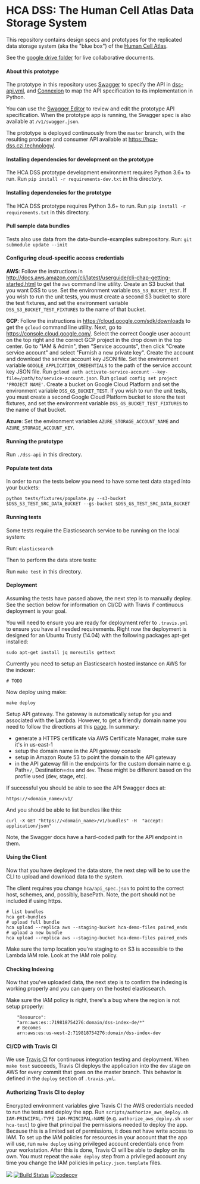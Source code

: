 # HCA DSS: The Human Cell Atlas Data Storage System

This repository contains design specs and prototypes for the
replicated data storage system (aka the "blue box") of
the [Human Cell Atlas](https://www.humancellatlas.org/).

See the [google drive folder](https://drive.google.com/open?id=0B-_4IWxXwazQbWE5YmtqUWx3RVE) for live collaborative documents.

#### About this prototype
The prototype in this repository uses [Swagger](http://swagger.io/) to specify the API in [dss-api.yml](dss-api.yml), and
[Connexion](https://github.com/zalando/connexion) to map the API specification to its implementation in Python.

You can use the
[Swagger Editor](http://editor.swagger.io/#/?import=https://raw.githubusercontent.com/HumanCellAtlas/data-store/master/dss-api.yml)
to review and edit the prototype API specification. When the prototype app is running, the Swagger spec is also available at
`/v1/swagger.json`.

The prototype is deployed continuously from the `master` branch, with the resulting producer and consumer API available at
https://hca-dss.czi.technology/.

#### Installing dependencies for development on the prototype
The HCA DSS prototype development environment requires Python 3.6+ to run. Run `pip install -r requirements-dev.txt` in this directory.

#### Installing dependencies for the prototype
The HCA DSS prototype requires Python 3.6+ to run. Run `pip install -r requirements.txt` in this directory.

#### Pull sample data bundles

Tests also use data from the data-bundle-examples subrepository.
Run: `git submodule update --init`

#### Configuring cloud-specific access credentials

**AWS**: Follow the instructions in
http://docs.aws.amazon.com/cli/latest/userguide/cli-chap-getting-started.html to get the `aws` command line
utility. Create an S3 bucket that you want DSS to use. Set the environment variable `DSS_S3_BUCKET_TEST`. If you wish to
run the unit tests, you must create a second S3 bucket to store the test fixtures, and set the environment variable
`DSS_S3_BUCKET_TEST_FIXTURES` to the name of that bucket.

**GCP**: Follow the instructions in https://cloud.google.com/sdk/downloads to get the `gcloud` command line utility.
Next, go to https://console.cloud.google.com/. Select the correct Google user account on the top right and the correct
GCP project in the drop down in the top center. Go to "IAM & Admin", then "Service accounts", then click "Create service
account" and select "Furnish a new private key". Create the account and download the service account key JSON file. Set
the environment variable `GOOGLE_APPLICATION_CREDENTIALS` to the path of the service account key JSON file. Run `gcloud
auth activate-service-account --key-file=/path/to/service-account.json`. Run `gcloud config set project 'PROJECT
NAME'`. Create a bucket on Google Cloud Platform and set the environment variable `DSS_GS_BUCKET_TEST`.  If you wish to
run the unit tests, you must create a second Google Cloud Platform bucket to store the test fixtures, and set the
environment variable `DSS_GS_BUCKET_TEST_FIXTURES` to the name of that bucket.

**Azure**: Set the environment variables `AZURE_STORAGE_ACCOUNT_NAME` and `AZURE_STORAGE_ACCOUNT_KEY`.

#### Running the prototype
Run `./dss-api` in this directory.

#### Populate test data

In order to run the tests below you need to have some test data staged into your buckets:

    python tests/fixtures/populate.py --s3-bucket $DSS_S3_TEST_SRC_DATA_BUCKET --gs-bucket $DSS_GS_TEST_SRC_DATA_BUCKET

#### Running tests

Some tests require the Elasticsearch service to be running on the local system:

Run: `elasticsearch`

Then to perform the data store tests:

Run `make test` in this directory.

#### Deployment

Assuming the tests have passed above, the next step is to manually deploy.  See the section below for information on CI/CD with Travis if continuous deployment is your goal.

You will need to ensure you are ready for deployment refer to `.travis.yml` to ensure you have all needed requirements.  Right now the deployment is designed for an Ubuntu Trusty (14.04) with the following packages apt-get installed:

    sudo apt-get install jq moreutils gettext

Currently you need to setup an Elasticsearch hosted instance on AWS for the indexer:

    # TODO

Now deploy using make:

    make deploy

Setup API gateway.  The gateway is automatically setup for you and associated with the Lambda.  However, to get a friendly domain name you need to follow the directions at this [page](http://docs.aws.amazon.com/apigateway/latest/developerguide/how-to-custom-domains.html). In summary:

* generate a HTTPS certificate via AWS Certificate Manager, make sure it's in us-east-1
* setup the domain name in the API gateway console
* setup in Amazon Route 53 to point the domain to the API gateway
* in the API gateway fill in the endpoints for the custom domain name e.g. Path=`/`, Destination=`dss` and `dev`.  These might be different based on the profile used (dev, stage, etc).

If successful you should be able to see the API Swagger docs at:

    https://<domain_name>/v1/

And you should be able to list bundles like this:

    curl -X GET "https://<domain_name>/v1/bundles" -H  "accept: application/json"

Note, the Swagger docs have a hard-coded path for the API endpoint in them.

#### Using the Client

Now that you have deployed the data store, the next step will be to use the CLI to upload and download data to the system.

The client requires you change `hca/api_spec.json` to point to the correct host, schemes, and, possibly, basePath. Note, the port should not be included if using https.

    # list bundles
    hca get-bundles
    # upload full bundle
    hca upload --replica aws --staging-bucket hca-demo-files paired_ends
    # upload a new bundle
    hca upload --replica aws --staging-bucket hca-demo-files paired_ends


Make sure the temp location you're staging to on S3 is accessible to the Lambda IAM role.  Look at the IAM role policy.

#### Checking Indexing

Now that you've uploaded data, the next step is to confirm the indexing is working properly and you can query on the hosted elasticsearch.

Make sure the IAM policy is right, there's a bug where the region is not setup properly:

```
    "Resource":
    "arn:aws:es::719818754276:domain/dss-index-de/*"
    # Becomes
    arn:aws:es:us-west-2:719818754276:domain/dss-index-dev
```

#### CI/CD with Travis CI
We use [Travis CI](https://travis-ci.org/HumanCellAtlas/data-store) for continuous integration testing and
deployment. When `make test` succeeds, Travis CI deploys the application into the `dev` stage on AWS for every commit
that goes on the master branch. This behavior is defined in the `deploy` section of `.travis.yml`.

#### Authorizing Travis CI to deploy
Encrypted environment variables give Travis CI the AWS credentials needed to run the tests and deploy the app. Run
`scripts/authorize_aws_deploy.sh IAM-PRINCIPAL-TYPE IAM-PRINCIPAL-NAME` (e.g. `authorize_aws_deploy.sh user hca-test`)
to give that principal the permissions needed to deploy the app. Because this is a limited set of permissions, it does
not have write access to IAM. To set up the IAM policies for resources in your account that the app will use, run `make
deploy` using privileged account credentials once from your workstation. After this is done, Travis CI will be able to
deploy on its own. You must repeat the `make deploy` step from a privileged account any time you change the IAM policies
in `policy.json.template` files.

[![](https://img.shields.io/badge/slack-%23data--store-557EBF.svg)](https://humancellatlas.slack.com/messages/data-store/)
[![Build Status](https://travis-ci.org/HumanCellAtlas/data-store.svg?branch=master)](https://travis-ci.org/HumanCellAtlas/data-store)
[![codecov](https://codecov.io/gh/HumanCellAtlas/data-store/branch/master/graph/badge.svg)](https://codecov.io/gh/HumanCellAtlas/data-store)
